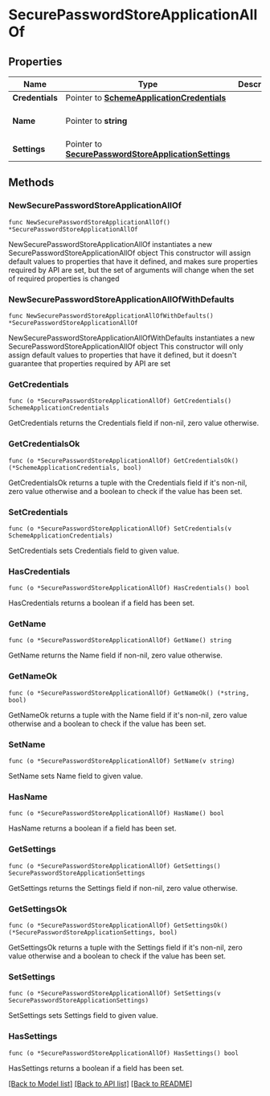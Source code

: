 # SecurePasswordStoreApplicationAllOf

## Properties

Name | Type | Description | Notes
------------ | ------------- | ------------- | -------------
**Credentials** | Pointer to [**SchemeApplicationCredentials**](SchemeApplicationCredentials.md) |  | [optional] 
**Name** | Pointer to **string** |  | [optional] [default to "template_sps"]
**Settings** | Pointer to [**SecurePasswordStoreApplicationSettings**](SecurePasswordStoreApplicationSettings.md) |  | [optional] 

## Methods

### NewSecurePasswordStoreApplicationAllOf

`func NewSecurePasswordStoreApplicationAllOf() *SecurePasswordStoreApplicationAllOf`

NewSecurePasswordStoreApplicationAllOf instantiates a new SecurePasswordStoreApplicationAllOf object
This constructor will assign default values to properties that have it defined,
and makes sure properties required by API are set, but the set of arguments
will change when the set of required properties is changed

### NewSecurePasswordStoreApplicationAllOfWithDefaults

`func NewSecurePasswordStoreApplicationAllOfWithDefaults() *SecurePasswordStoreApplicationAllOf`

NewSecurePasswordStoreApplicationAllOfWithDefaults instantiates a new SecurePasswordStoreApplicationAllOf object
This constructor will only assign default values to properties that have it defined,
but it doesn't guarantee that properties required by API are set

### GetCredentials

`func (o *SecurePasswordStoreApplicationAllOf) GetCredentials() SchemeApplicationCredentials`

GetCredentials returns the Credentials field if non-nil, zero value otherwise.

### GetCredentialsOk

`func (o *SecurePasswordStoreApplicationAllOf) GetCredentialsOk() (*SchemeApplicationCredentials, bool)`

GetCredentialsOk returns a tuple with the Credentials field if it's non-nil, zero value otherwise
and a boolean to check if the value has been set.

### SetCredentials

`func (o *SecurePasswordStoreApplicationAllOf) SetCredentials(v SchemeApplicationCredentials)`

SetCredentials sets Credentials field to given value.

### HasCredentials

`func (o *SecurePasswordStoreApplicationAllOf) HasCredentials() bool`

HasCredentials returns a boolean if a field has been set.

### GetName

`func (o *SecurePasswordStoreApplicationAllOf) GetName() string`

GetName returns the Name field if non-nil, zero value otherwise.

### GetNameOk

`func (o *SecurePasswordStoreApplicationAllOf) GetNameOk() (*string, bool)`

GetNameOk returns a tuple with the Name field if it's non-nil, zero value otherwise
and a boolean to check if the value has been set.

### SetName

`func (o *SecurePasswordStoreApplicationAllOf) SetName(v string)`

SetName sets Name field to given value.

### HasName

`func (o *SecurePasswordStoreApplicationAllOf) HasName() bool`

HasName returns a boolean if a field has been set.

### GetSettings

`func (o *SecurePasswordStoreApplicationAllOf) GetSettings() SecurePasswordStoreApplicationSettings`

GetSettings returns the Settings field if non-nil, zero value otherwise.

### GetSettingsOk

`func (o *SecurePasswordStoreApplicationAllOf) GetSettingsOk() (*SecurePasswordStoreApplicationSettings, bool)`

GetSettingsOk returns a tuple with the Settings field if it's non-nil, zero value otherwise
and a boolean to check if the value has been set.

### SetSettings

`func (o *SecurePasswordStoreApplicationAllOf) SetSettings(v SecurePasswordStoreApplicationSettings)`

SetSettings sets Settings field to given value.

### HasSettings

`func (o *SecurePasswordStoreApplicationAllOf) HasSettings() bool`

HasSettings returns a boolean if a field has been set.


[[Back to Model list]](../README.md#documentation-for-models) [[Back to API list]](../README.md#documentation-for-api-endpoints) [[Back to README]](../README.md)


